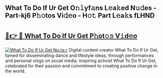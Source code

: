 ## What To Do If Ur Get O𝚗𝚕yf𝚊ns L𝚎a𝚔ed N𝚞𝚍es - Part-kj6 P𝚑𝚘tos Vi𝚍𝚎o - H𝚘𝚝 Part L𝚎a𝚔s fLHND

# <h2><a href="http://kfe9fr.oniu.top/?m=What+To+Do+If+Ur+Get">🔗👉 🔴 What To Do If Ur Get P𝚑ot𝚘𝚜 V𝚒d𝚎o</a></h2>

[![What To Do If Ur Get Nu𝚍e𝚜](https://i.imgur.com/0qMVB7G.gif)](http://kfe9fr.oniu.top/?m=What+To+Do+If+Ur+Get)
Digital content creator What To Do If Ur Get, famed for disseminating dance and lifestyle ideas, through performances and personal vlogs on social media. Inspiring activist What To Do If Ur Get, celebrated for their passion and commitment to creating positive change in the world.  
